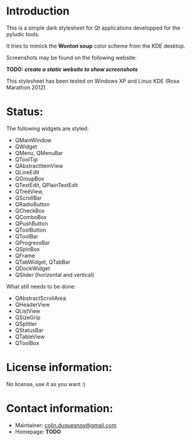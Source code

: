 Introduction
==================

This is a simple dark stylesheet for Qt applications developped for the pyludic tools. 

It tries to mimick the **Wonton soup** color scheme from the KDE desktop.

Screenshots may be found on the following website: 

**TODO: ***create a static website to show screenshots*****

This stylesheet has been tested on Windows XP and Linux KDE (Rosa Marathon 2012)

Status:
==============

The following widgets are styled: 

 - QMainWindow
 - QWidget
 - QMenu, QMenuBar
 - QToolTip
 - QAbstractItemView
 - QLineEdit
 - QGroupBox
 - QTextEdit, QPlainTextEdit
 - QTreeView,
 - QScrollBar
 - QRadioButton
 - QCheckBox
 - QComboBox
 - QPushButton
 - QToolButton
 - QToolBar
 - QProgressBar
 - QSpinBox
 - QFrame
 - QTabWidget, QTabBar
 - QDockWidget
 - QSlider (horizontal and vertical)

What still needs to be done:

 - QAbstractScrollArea
 - QHeaderView
 - QListView
 - QSizeGrip
 - QSplitter
 - QStatusBar
 - QTableView
 - QToolBox 

License information:
============================

No license, use it as you want :)

Contact information:
===========================

  - Maintainer: colin.duquesnoy@gmail.com
  - Homepage: **TODO**
